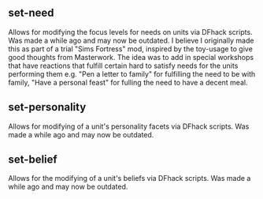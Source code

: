 ## set-need
Allows for modifying the focus levels for needs on units via DFhack scripts. Was made a while ago and may now be outdated. I believe I originally made this as part of a trial "Sims Fortress" mod, inspired by the toy-usage to give good thoughts from Masterwork. The idea was to add in special workshops that have reactions that fulfill certain hard to satisfy needs for the units performing them e.g. "Pen a letter to family" for fulfilling the need to be with family, "Have a personal feast" for fulling the need to have a decent meal.
## set-personality
Allows for modifying of a unit's personality facets via DFhack scripts. Was made a while ago and may now be outdated.
## set-belief
Allows for the modifying of a unit's beliefs via DFhack scripts. Was made a while ago and may now be outdated.
